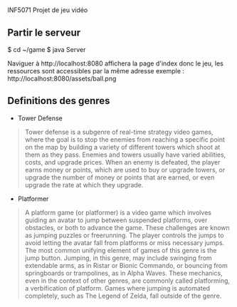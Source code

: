 # <Titre du jeu>

INF5071 Projet de jeu vidéo

## Partir le serveur

$ cd ~/game
$ java Server

Naviguer à http://localhost:8080 affichera la page d'index donc le jeu,
les ressources sont accessibles par la même adresse exemple : http://localhost:8080/assets/ball.png

## Definitions des genres

* Tower Defense

>Tower defense is a subgenre of real-time strategy video games, where the goal is to stop the enemies from reaching a specific point on the map by building a variety of different towers which shoot at them as they pass. Enemies and towers usually have varied abilities, costs, and upgrade prices. When an enemy is defeated, the player earns money or points, which are used to buy or upgrade towers, or upgrade the number of money or points that are earned, or even upgrade the rate at which they upgrade.

* Platformer

>A platform game (or platformer) is a video game which involves guiding an avatar to jump between suspended platforms, over obstacles, or both to advance the game. These challenges are known as jumping puzzles or freerunning. The player controls the jumps to avoid letting the avatar fall from platforms or miss necessary jumps. The most common unifying element of games of this genre is the jump button. Jumping, in this genre, may include swinging from extendable arms, as in Ristar or Bionic Commando, or bouncing from springboards or trampolines, as in Alpha Waves. These mechanics, even in the context of other genres, are commonly called platforming, a verbification of platform. Games where jumping is automated completely, such as The Legend of Zelda, fall outside of the genre.